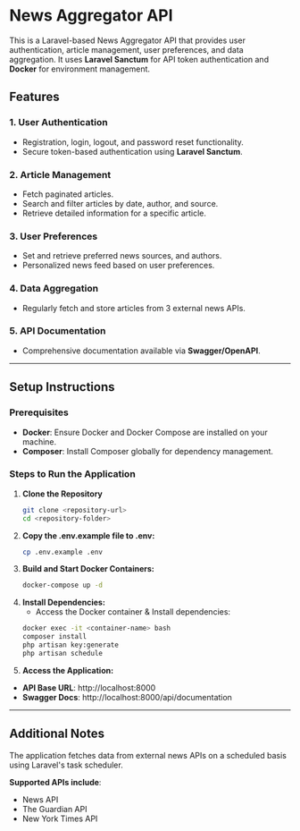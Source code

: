 # News Aggregator API

This is a Laravel-based News Aggregator API that provides user authentication, article management, user preferences, and data aggregation. It uses **Laravel Sanctum** for API token authentication and **Docker** for environment management.

## Features

### 1. User Authentication
- Registration, login, logout, and password reset functionality.
- Secure token-based authentication using **Laravel Sanctum**.

### 2. Article Management
- Fetch paginated articles.
- Search and filter articles by date, author, and source.
- Retrieve detailed information for a specific article.

### 3. User Preferences
- Set and retrieve preferred news sources, and authors.
- Personalized news feed based on user preferences.

### 4. Data Aggregation
- Regularly fetch and store articles from 3 external news APIs.

### 5. API Documentation
- Comprehensive documentation available via **Swagger/OpenAPI**.

---

## Setup Instructions

### Prerequisites
- **Docker**: Ensure Docker and Docker Compose are installed on your machine.
- **Composer**: Install Composer globally for dependency management.

### Steps to Run the Application

1. **Clone the Repository**
   ```bash
   git clone <repository-url>
   cd <repository-folder>

2. **Copy the .env.example file to .env:**
   ```bash
   cp .env.example .env

3. **Build and Start Docker Containers:**
   ```bash
   docker-compose up -d

4. **Install Dependencies:**
   - Access the Docker container & Install dependencies:
   ```bash
   docker exec -it <container-name> bash
   composer install
   php artisan key:generate
   php artisan schedule

5. **Access the Application:**
  - **API Base URL**: http://localhost:8000
  - **Swagger Docs**: http://localhost:8000/api/documentation

---

## Additional Notes


The application fetches data from external news APIs on a scheduled basis using Laravel's task scheduler.


**Supported APIs include**:
  - News API
  - The Guardian API
  - New York Times API
